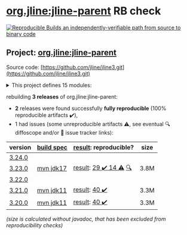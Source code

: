 [org.jline:jline-parent](https://central.sonatype.com/artifact/org.jline/jline-parent/versions) RB check
=======

[![Reproducible Builds](https://reproducible-builds.org/images/logos/rb.svg) an independently-verifiable path from source to binary code](https://reproducible-builds.org/)

## Project: [org.jline:jline-parent](https://central.sonatype.com/artifact/org.jline/jline-parent/versions)

Source code: [https://github.com/jline/jline3.git](https://github.com/jline/jline3.git)

<details><summary>This project defines 15 modules:</summary>

* [org.jline:jline](https://central.sonatype.com/artifact/org.jline/jline/3.23.0)
* [org.jline:jline-builtins](https://central.sonatype.com/artifact/org.jline/jline-builtins/3.23.0)
* [org.jline:jline-console](https://central.sonatype.com/artifact/org.jline/jline-console/3.23.0)
* [org.jline:jline-demo](https://central.sonatype.com/artifact/org.jline/jline-demo/3.23.0)
* [org.jline:jline-graal](https://central.sonatype.com/artifact/org.jline/jline-graal/3.23.0)
* [org.jline:jline-groovy](https://central.sonatype.com/artifact/org.jline/jline-groovy/3.23.0)
* [org.jline:jline-native](https://central.sonatype.com/artifact/org.jline/jline-native/3.23.0)
* [org.jline:jline-parent](https://central.sonatype.com/artifact/org.jline/jline-parent/3.23.0)
* [org.jline:jline-reader](https://central.sonatype.com/artifact/org.jline/jline-reader/3.23.0)
* [org.jline:jline-remote-ssh](https://central.sonatype.com/artifact/org.jline/jline-remote-ssh/3.23.0)
* [org.jline:jline-remote-telnet](https://central.sonatype.com/artifact/org.jline/jline-remote-telnet/3.23.0)
* [org.jline:jline-style](https://central.sonatype.com/artifact/org.jline/jline-style/3.23.0)
* [org.jline:jline-terminal](https://central.sonatype.com/artifact/org.jline/jline-terminal/3.23.0)
* [org.jline:jline-terminal-jansi](https://central.sonatype.com/artifact/org.jline/jline-terminal-jansi/3.23.0)
* [org.jline:jline-terminal-jna](https://central.sonatype.com/artifact/org.jline/jline-terminal-jna/3.23.0)
</details>

rebuilding **3 releases** of org.jline:jline-parent:
- **2** releases were found successfully **fully reproducible** (100% reproducible artifacts :heavy_check_mark:),
- 1 had issues (some unreproducible artifacts :warning:, see eventual :mag: diffoscope and/or :memo: issue tracker links):

| version | [build spec](/BUILDSPEC.md) | [result](https://reproducible-builds.org/docs/jvm/): reproducible? | size |
| -- | --------- | ------ | -- |
| [3.24.0](https://central.sonatype.com/artifact/org.jline/jline-parent/3.24.0/pom) | | | |
| [3.23.0](https://central.sonatype.com/artifact/org.jline/jline-parent/3.23.0/pom) | [mvn jdk17](jline-3.23.0.buildspec) | [result](jline-parent-3.23.0.buildinfo): [29 :heavy_check_mark:  14 :warning:](jline-parent-3.23.0.buildcompare) [:mag:](jline-parent-3.23.0.diffoscope) | 3.8M |
| [3.22.0](https://central.sonatype.com/artifact/org.jline/jline-parent/3.22.0/pom) | | | |
| [3.21.0](https://central.sonatype.com/artifact/org.jline/jline-parent/3.21.0/pom) | [mvn jdk11](jline-3.21.0.buildspec) | [result](jline-parent-3.21.0.buildinfo): [40 :heavy_check_mark: ](jline-parent-3.21.0.buildcompare) | 3.3M |
| [3.20.0](https://central.sonatype.com/artifact/org.jline/jline-parent/3.20.0/pom) | [mvn jdk11](jline-3.20.0.buildspec) | [result](jline-parent-3.20.0.buildinfo): [40 :heavy_check_mark: ](jline-parent-3.20.0.buildcompare) | 3.3M |

<i>(size is calculated without javadoc, that has been excluded from reproducibility checks)</i>
